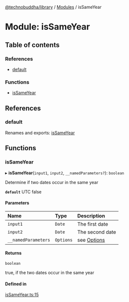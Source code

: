 [@technobuddha/library](../../README.md) / [Modules](../Modules.md) / isSameYear

# Module: isSameYear

## Table of contents

### References

- [default](isSameYear.md#default)

### Functions

- [isSameYear](isSameYear.md#issameyear)

## References

### default

Renames and exports: [isSameYear](isSameYear.md#issameyear)

## Functions

### isSameYear

▸ **isSameYear**(`input1`, `input2`, `__namedParameters?`): `boolean`

Determine if two dates occur in the same year

**`default`** UTC false

#### Parameters

| Name | Type | Description |
| :------ | :------ | :------ |
| `input1` | `Date` | The first date |
| `input2` | `Date` | The second date |
| `__namedParameters` | `Options` | see [Options](almostEquals.md#options) |

#### Returns

`boolean`

true, if the two dates occur in the same year

#### Defined in

[isSameYear.ts:15](../../src/isSameYear.ts#L15)
